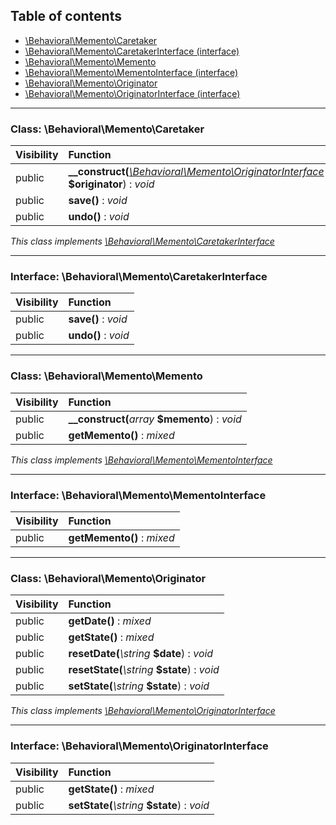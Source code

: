 ## Table of contents

- [\Behavioral\Memento\Caretaker](#class-behavioralmementocaretaker)
- [\Behavioral\Memento\CaretakerInterface (interface)](#interface-behavioralmementocaretakerinterface)
- [\Behavioral\Memento\Memento](#class-behavioralmementomemento)
- [\Behavioral\Memento\MementoInterface (interface)](#interface-behavioralmementomementointerface)
- [\Behavioral\Memento\Originator](#class-behavioralmementooriginator)
- [\Behavioral\Memento\OriginatorInterface (interface)](#interface-behavioralmementooriginatorinterface)

<hr />

### Class: \Behavioral\Memento\Caretaker

| Visibility | Function |
|:-----------|:---------|
| public | <strong>__construct(</strong><em>[\Behavioral\Memento\OriginatorInterface](#interface-behavioralmementooriginatorinterface)</em> <strong>$originator</strong>)</strong> : <em>void</em> |
| public | <strong>save()</strong> : <em>void</em> |
| public | <strong>undo()</strong> : <em>void</em> |

*This class implements [\Behavioral\Memento\CaretakerInterface](#interface-behavioralmementocaretakerinterface)*

<hr />

### Interface: \Behavioral\Memento\CaretakerInterface

| Visibility | Function |
|:-----------|:---------|
| public | <strong>save()</strong> : <em>void</em> |
| public | <strong>undo()</strong> : <em>void</em> |

<hr />

### Class: \Behavioral\Memento\Memento

| Visibility | Function |
|:-----------|:---------|
| public | <strong>__construct(</strong><em>array</em> <strong>$memento</strong>)</strong> : <em>void</em> |
| public | <strong>getMemento()</strong> : <em>mixed</em> |

*This class implements [\Behavioral\Memento\MementoInterface](#interface-behavioralmementomementointerface)*

<hr />

### Interface: \Behavioral\Memento\MementoInterface

| Visibility | Function |
|:-----------|:---------|
| public | <strong>getMemento()</strong> : <em>mixed</em> |

<hr />

### Class: \Behavioral\Memento\Originator

| Visibility | Function |
|:-----------|:---------|
| public | <strong>getDate()</strong> : <em>mixed</em> |
| public | <strong>getState()</strong> : <em>mixed</em> |
| public | <strong>resetDate(</strong><em>\string</em> <strong>$date</strong>)</strong> : <em>void</em> |
| public | <strong>resetState(</strong><em>\string</em> <strong>$state</strong>)</strong> : <em>void</em> |
| public | <strong>setState(</strong><em>\string</em> <strong>$state</strong>)</strong> : <em>void</em> |

*This class implements [\Behavioral\Memento\OriginatorInterface](#interface-behavioralmementooriginatorinterface)*

<hr />

### Interface: \Behavioral\Memento\OriginatorInterface

| Visibility | Function |
|:-----------|:---------|
| public | <strong>getState()</strong> : <em>mixed</em> |
| public | <strong>setState(</strong><em>\string</em> <strong>$state</strong>)</strong> : <em>void</em> |

